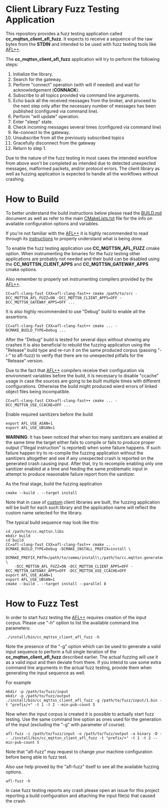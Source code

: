 # Client Library Fuzz Testing Application
This repository provides a fuzz testing application called **cc_mqttsn_client_afl_fuzz**.
It expects to receive a sequence of the raw bytes from the **STDIN** and intended to
be used with fuzz testing tools like [AFL++](https://github.com/AFLplusplus/AFLplusplus).

The **cc_mqttsn_client_afl_fuzz** application will try to perform the following steps:

1. Initialize the library.
2. Search for the gateway.
3. Perform "connect" operation (with will if needed) and wait for acknowledgement (**CONNACK**).
4. Subscribe to all topics provided via command line arguments.
5. Echo back all the received messages from the broker, and proceed to the next step only after
   the necessary number of messages has been published (configured via command line).
6. Perform "will update" operation.
7. Enter "sleep" state.
8. Check incoming messages several times (configured via command line)
9. Re-connect to the gateway.
10. Unsubscribe from all the previously subscribed topics
11. Gracefully disconnect from the gateway
12. Return to step 1.

Due to the nature of the fuzz testing in most cases the intended workflow from above won't be
completed as intended due to detected unexpected messages, malformed packets, and/or protocol errors.
The client library as well as fuzzing application is expected to handle all the workflows without
crashing.

# How to Build
To better understand the build instructions below please read the
[BUILD.md](BUILD.md) document as well as refer to the
main [CMakeLists.txt](../CMakeLists.txt) file for the info on available configuration options and
variables.

If you're not familiar with the [AFL++](https://github.com/AFLplusplus/AFLplusplus) it
is highly recommended to read through its [instructions](https://github.com/AFLplusplus/AFLplusplus/blob/stable/docs/fuzzing_in_depth.md)
to properly understand what is being done.

To enable the fuzz testing application use **CC_MQTTSN_AFL_FUZZ** cmake option. When
instrumenting the binaries for the fuzz testing other applications are probably not needed
and their build can be disabled using the **CC_MQTTSN_CLIENT_APPS** and **CC_MQTTSN_GATEWAY_APPS** cmake options.

Also remember to properly set instrumenting compilers provided by the [AFL++](https://github.com/AFLplusplus/AFLplusplus).

```
CC=afl-clang-fast CXX=afl-clang-fast++ cmake /path/to/src -DCC_MQTTSN_AFL_FUZZ=ON -DCC_MQTTSN_CLIENT_APPS=OFF -DCC_MQTTSN_GATEWAY_APPS=OFF ...
```

It is also highly recommended to use "Debug" build to enable all the assertions.
```
CC=afl-clang-fast CXX=afl-clang-fast++ cmake ... -DCMAKE_BUILD_TYPE=Debug ...
```

After the "Debug" build is tested for several days without showing any crashes it is also
beneficial to rebuild the fuzzing application using the "Release" build type and re-run it on the same produced corpus
(passing "-i-" to afl-fuzz) to verify that there are no unexpected pitfalls for the "Release" version.

Due to the fact that [AFL++](https://github.com/AFLplusplus/AFLplusplus) compilers
receive their configuration via environment variables before the build, it is necessary
to disable "ccache" usage in case the sources are going to be built multiple times
with different configurations. Otherwise the build might produced wierd errors of
linked object files being incompatible.

```
CC=afl-clang-fast CXX=afl-clang-fast++ cmake ... -DCC_MQTTSN_USE_CCACHE=OFF ...
```

Enable required sanitizers before the build
```
export AFL_USE_ASAN=1
export AFL_USE_UBSAN=1
```

**WARNING**: It has been noticed that when too many sanitizers are enabled at the same time the
target either fails to compile or fails to produce proper output
("Illegal instruction" is reported) when some failure happens. If such failure happen
try to re-compile the fuzzing application without the sanitizers altogether and see
if any unexpected crash is reported on the generated crash causing input.
After that, try to recompile enabling only one sanitizer enabled at a time and feeding the
same problematic input in attempt to produce reasonable failure report from the
sanitizer.

As the final stage, build the fuzzing application
```
cmake --build . --target install
```

Note that in case of [custom](custom_client_build.md) client libraries are built, the
fuzzing application will be built for each such library and the application name will
reflect the custom name selected for the library.

The typical build sequence may look like this:
```
cd /path/to/cc.mqttsn.libs
mkdir build
cd build
CC=afl-clang-fast CXX=afl-clang-fast++ cmake .. -DCMAKE_BUILD_TYPE=Debug -DCMAKE_INSTALL_PREFIX=install \
    -DCMAKE_PREFIX_PATH=/path/to/comms/install\;/path/to/cc.mqttsn.generated/install \
    -DCC_MQTTSN_AFL_FUZZ=ON -DCC_MQTTSN_CLIENT_APPS=OFF -DCC_MQTTSN_GATEWAY_APPS=OFF -DCC_MQTTSN_USE_CCACHE=OFF
export AFL_USE_ASAN=1
export AFL_USE_UBSAN=1
cmake --build . --target install --parallel 8
```

# How to Fuzz Test
In order to start fuzz testing the [AFL++](https://github.com/AFLplusplus/AFLplusplus) requires
creation of the input corpus. Please use "-h" option to list the available command line parameters:
```
./install/bin/cc_mqttsn_client_afl_fuzz -h
```
Note the presence of the "-g" option which can be used to generate a valid input sequence
to perform a full single iteration of the **cc_mqttsn_client_afl_fuzz** described
earlier. The actual fuzzing will use it as a valid input and then deviate from there.
If you intend to use some extra command line arguments in the actual
fuzz testing, provide them when generating the input sequence as well.

For example
```
mkdir -p /path/to/fuzz/input
mkdir -p /path/to/fuzz/output
./install/bin/cc_mqttsn_client_afl_fuzz -g /path/to/fuzz/input/1.bin -t "prefix/+" -t 1 -t 2 --min-pub-count 5
```

Now when the input corpus is created it is possible to actually start fuzz testing. Use the
same command line option as ones used for the generation of the input (excluding the "-g" with parameter of course).
```
afl-fuzz -i /path/to/fuzz/input -o /path/to/fuzz/output -a binary -D -- ./install/bin/cc_mqttsn_client_afl_fuzz -t "prefix/+" -t 1 -t 2 --min-pub-count 5
```

Note that "afl-fuzz" may request to change your machine configuration before being able to fuzz test.

Also use help proved by the "afl-fuzz" itself to see all the available fuzzing options.
```
afl-fuzz -h
```

In case fuzz testing reports any crash please open an issue for this project reporting
a build configuration and attaching the input file(s) that caused the crash.
